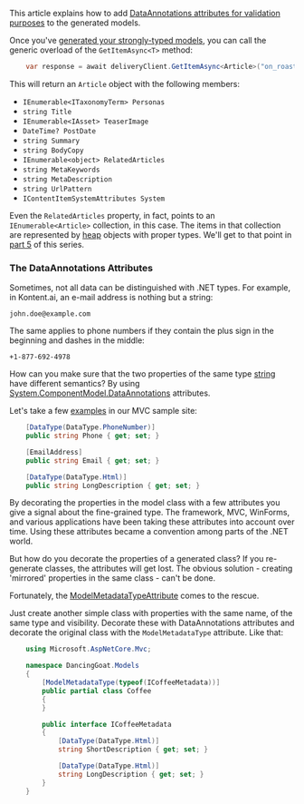 This article explains how to add [DataAnnotations attributes for validation purposes](https://docs.microsoft.com/en-us/aspnet/core/tutorials/first-mvc-app/validation) to the generated models.

Once you've [generated your strongly-typed models](https://github.com/kontent-ai/model-generator-net), you can call the generic overload of the `GetItemAsync<T>` method:

```csharp
	var response = await deliveryClient.GetItemAsync<Article>("on_roasts");
```

This will return an `Article` object with the following members:

* `IEnumerable<ITaxonomyTerm> Personas`
* `string Title`
* `IEnumerable<IAsset> TeaserImage`
* `DateTime? PostDate`
* `string Summary`
* `string BodyCopy`
* `IEnumerable<object> RelatedArticles`
* `string MetaKeywords`
* `string MetaDescription`
* `string UrlPattern`
* `IContentItemSystemAttributes System`

Even the `RelatedArticles` property, in fact, points to an `IEnumerable<Article>` collection, in this case. The items in that collection are represented by [heap](https://www.codeproject.com/Articles/76153/Six-important-NET-concepts-Stack-heap-value-types) objects with proper types. We'll get to that point in [part 5](https://github.com/Kentico/delivery-sdk-net/wiki/Strong-Types-Explained---How-to-Use-Runtime-Typing) of this series.

### The DataAnnotations Attributes

Sometimes, not all data can be distinguished with .NET types. For example, in Kontent.ai, an e-mail address is nothing but a string:

`john.doe@example.com`

The same applies to phone numbers if they contain the plus sign in the beginning and dashes in the middle:

`+1-877-692-4978`

How can you make sure that the two properties of the same type [string](https://docs.microsoft.com/en-us/dotnet/api/system.string?view=netstandard-1.6) have different semantics? By using [System.ComponentModel.DataAnnotations](https://docs.microsoft.com/de-de/dotnet/core/api/system.componentmodel.dataannotations) attributes.

Let's take a few [examples](https://github.com/Kentico/kontent-sample-app-net/tree/master/DancingGoat/Models) in our MVC sample site:


```csharp
	[DataType(DataType.PhoneNumber)]
	public string Phone { get; set; }

	[EmailAddress]
	public string Email { get; set; }

	[DataType(DataType.Html)]
	public string LongDescription { get; set; }
```

By decorating the properties in the model class with a few attributes you give a signal about the fine-grained type. The framework, MVC, WinForms, and various applications have been taking these attributes into account over time. Using these attributes became a convention among parts of the .NET world.

But how do you decorate the properties of a generated class? If you re-generate classes, the attributes will get lost. The obvious solution - creating 'mirrored' properties in the same class - can't be done.

Fortunately, the [ModelMetadataTypeAttribute](https://docs.microsoft.com/en-us/dotnet/api/microsoft.aspnetcore.mvc.modelmetadatatypeattribute) comes to the rescue.

Just create another simple class with properties with the same name, of the same type and visibility. Decorate these with DataAnnotations attributes and decorate the original class with the `ModelMetadataType` attribute. Like that:

```csharp
	using Microsoft.AspNetCore.Mvc;

	namespace DancingGoat.Models
	{
		[ModelMetadataType(typeof(ICoffeeMetadata))]
		public partial class Coffee
		{
		}

		public interface ICoffeeMetadata
		{
			[DataType(DataType.Html)]
			string ShortDescription { get; set; }

			[DataType(DataType.Html)]
			string LongDescription { get; set; }
		}
	}
```

